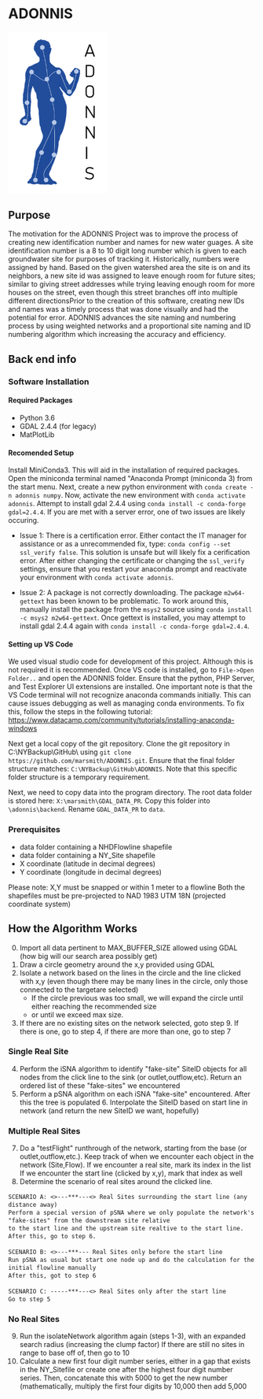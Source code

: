 # ADONNIS
<img src="/images/logoRob.png" width="200"/>

## Purpose
The motivation for the ADONNIS Project was to improve the process of creating new identification number and names for new water guages. A site identification number is a 8 to 10 digit long number which is given to each groundwater site for purposes of tracking it. Historically, numbers were assigned by hand. Based on the given watershed area the site is on and its neighbors, a new site id was assigned to leave enough room for future sites; similar to giving street addresses while trying leaving enough room for more houses on the street, even though this street branches off into multiple different directionsPrior to the creation of this software, creating new IDs and names was a timely process that was done visually and had the potential for error. ADONNIS advances the site naming and numbering process by using weighted networks and a proportional site naming and ID numbering algorithm which increasing the accuracy and efficiency. 

## Back end info

  ### Software Installation
  
  #### Required Packages
  - Python 3.6
  - GDAL 2.4.4 (for legacy)
  - MatPlotLib
  
  
  #### Recomended Setup
  
  Install MiniConda3. This will aid in the installation of required packages. Open the miniconda terminal named "Anaconda Prompt (miniconda 3) from the start menu. Next, create a new python environment with ```conda create -n adonnis numpy```. Now, activate the new environment with ```conda activate adonnis```. Attempt to install gdal 2.4.4 using ```conda install -c conda-forge gdal=2.4.4```. If you are met with a server error, one of two issues are likely occuring. 

  - Issue 1: There is a certification error. Either contact the IT manager for assistance or as a unrecommended fix, type: ```conda config --set ssl_verify false```. This solution is unsafe but will likely fix a cerification error. After either changing the certificate or changing the ```ssl_verify``` settings, ensure that you restart your anaconda prompt and reactivate your environment with ```conda activate adonnis```.

  - Issue 2: A package is not correctly downloading. The package ```m2w64-gettext``` has been known to be problematic. To work around this, manually install the package from the ```msys2``` source using ```conda install -c msys2 m2w64-gettext```. Once gettext is installed, you may attempt to install gdal 2.4.4 again with ```conda install -c conda-forge gdal=2.4.4```.
  
  #### Setting up VS Code
  
  We used visual studio code for development of this project. Although this is not required it is recommended. Once VS code is installed, go to ```File->Open Folder..``` and open the ADONNIS folder. Ensure that the python, PHP Server, and Test Explorer UI extensions are installed. 
  One important note is that the VS Code terminal will not recognize anaconda commands initially. This can cause issues debugging as well as managing conda environments. To fix this, follow the steps in the following tutorial:
  https://www.datacamp.com/community/tutorials/installing-anaconda-windows
  
  Next get a local copy of the git repository.
  Clone the git repository in C:\NYBackup\GitHub\ using ```git clone https://github.com/marsmith/ADONNIS.git```.
  Ensure that the final folder structure matches: ```C:\NYBackup\GitHub\ADONNIS```. Note that this specific folder structure is a temporary requirement.

  Next, we need to copy data into the program directory. The root data folder is stored here: ```X:\marsmith\GDAL_DATA_PR```. Copy this folder into ```\adonnis\backend```. Rename ```GDAL_DATA_PR``` to ```data```. 
  

  ### Prerequisites

  - data folder containing a NHDFlowline shapefile
  - data folder containing a NY_Site shapefile
  - X coordinate (latitude in decimal degrees)
  - Y coordinate (longitude in decimal degrees)


  Please note: X,Y must be snapped or within 1 meter to a flowline
  Both the shapefiles must be pre-projected to NAD 1983 UTM 18N (projected coordinate system)


## How the Algorithm Works
  0. Import all data pertinent to MAX_BUFFER_SIZE allowed using GDAL (how big will our search area possibly get)
  1. Draw a circle geometry around the x,y provided using GDAL
  2. Isolate a network based on the lines in the circle and the line clicked with x,y (even though there may be many lines in
  the circle, only those connected to the targetare selected)
	  * If the circle previous was too small, we will expand the circle until either reaching the recommended size
	  * or until we exceed max size.
  3. If there are no existing sites on the network selected, goto step 9. If there is one, go to step 4,
  if there are more than one, go to step 7
  
  ### Single Real Site
  4. Perform the iSNA algorithm to identify "fake-site" SiteID objects for all nodes from the click line to
	the sink (or outlet,outflow,etc). Return an ordered list of these "fake-sites" we encountered
  5. Perform a pSNA algorithm on each iSNA "fake-site" encountered. After this the tree is populated
	6. Interpolate the SiteID based on start line in network (and return the new SiteID we want, hopefully)
  
  ### Multiple Real Sites
  7. Do a "testFlight" runthrough of the network, starting from the base (or outlet,outflow,etc.). Keep track
  of when we encounter each object in the network (Site,Flow). If we encounter a real site, mark its index in the list
  If we encounter the start line (clicked by x,y), mark that index as well
  8. Determine the scenario of real sites around the clicked line.
  	
	SCENARIO A: <>---***---<> Real Sites surrounding the start line (any distance away)
	Perform a special version of pSNA where we only populate the network's "fake-sites" from the downstream site relative
	to the start line and the upstream site realtive to the start line.
	After this, go to step 6.
	
	SCENARIO B: <>---***--- Real Sites only before the start line
	Run pSNA as usual but start one node up and do the calculation for the initial flowline manually
	After this, got to step 6
	
	SCENARIO C: -----***---<> Real Sites only after the start line
	Go to step 5
  
  ### No Real Sites
  9. Run the isolateNetwork algorithm again (steps 1-3), with an expanded search radius (increasing the clump factor)
  If there are still no sites in range to base off of, then go to 10
  10. Calculate a new first four digit number series, either in a gap that exists in the NY_Sitefile or create one after the
  highest four digit number series. Then, concatenate this with 5000 to get the new number (mathematically, multiply the first
  four digits by 10,000 then add 5,000
  
